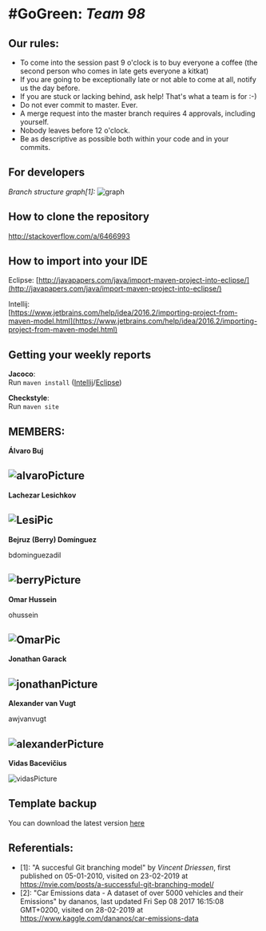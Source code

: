 ﻿# #GoGreen: *Team 98*

## Our rules:
* To come into the session past 9 o'clock is to buy everyone a coffee (the second person who comes in late gets everyone a kitkat)
* If you are going to be exceptionally late or not able to come at all, notify us the day before.
* If you are stuck or lacking behind, ask help! That's what a team is for :-)
* Do not ever commit to master. Ever.
* A merge request into the master branch requires 4 approvals, including yourself.
* Nobody leaves before 12 o'clock.
* Be as descriptive as possible both within your code and in your commits.

## For developers
*Branch structure graph[1]:*
![graph](https://nvie.com/img/git-model@2x.png)

## How to clone the repository

http://stackoverflow.com/a/6466993

## How to import into your IDE

Eclipse:
[http://javapapers.com/java/import-maven-project-into-eclipse/](http://javapapers.com/java/import-maven-project-into-eclipse/)

Intellij:  
[https://www.jetbrains.com/help/idea/2016.2/importing-project-from-maven-model.html](https://www.jetbrains.com/help/idea/2016.2/importing-project-from-maven-model.html)

## Getting your weekly reports

**Jacoco**:  
Run `maven install` ([Intellij](https://www.jetbrains.com/help/idea/2016.3/getting-started-with-maven.html#execute_maven_goal)/[Eclipse](http://imgur.com/a/6q7pV))

**Checkstyle**:  
Run `maven site`

## MEMBERS:

**Álvaro Buj**

[//]: #4918010

![alvaroPicture](https://i.imgur.com/zXimhPy.jpg?1)
---
**Lachezar Lesichkov**

[//]: #4867734

![LesiPic](https://i.imgur.com/SGwzPSj.jpg)
---
**Bejruz (Berry) Domínguez**

bdominguezadil

![berryPicture](https://i.imgur.com/IRx163B.jpg)
---
**Omar Hussein**

ohussein

![OmarPic](https://i.imgur.com/VCIymOO.jpg)
---
**Jonathan Garack**

[//]: # (TODO: insert your netid here)

![jonathanPicture](https://imgur.com/tZuEfhp.jpg)
---
**Alexander van Vugt**

awjvanvugt

![alexanderPicture](https://i.imgur.com/LDipGCX.jpg)
---
**Vidas Bacevičius**

[//]: #4913175

![vidasPicture](https://i.imgur.com/6edenKu.jpg)

## Template backup
You can download the latest version [here](https://github.com/SERG-Delft/TI1216/releases)

## Referentials:
* [1]: "A succesful Git branching model" by *Vincent Driessen*, first published on 05-01-2010, visited on 23-02-2019 at https://nvie.com/posts/a-successful-git-branching-model/
* [2]: "Car Emissions data - A dataset of over 5000 vehicles and their Emissions" by dananos, last updated Fri Sep 08 2017 16:15:08 GMT+0200, visited on 28-02-2019 at https://www.kaggle.com/dananos/car-emissions-data